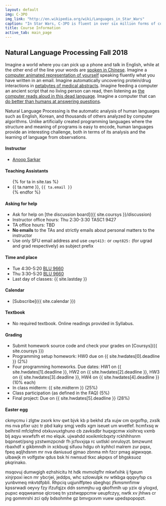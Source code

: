 ```yaml
---
layout: default
img: C-3PO
img_link: "http://en.wikipedia.org/wiki/Languages_in_Star_Wars"
caption: "In Star Wars, C-3PO is fluent in over six million forms of communication."
title: Course Information
active_tab: main_page 
---
```


## Natural Language Processing <span class="text-muted">Fall 2018</span>

Imagine a world where you can pick up a phone and talk in English,
while at the other end of the line your words are [spoken in
Chinese](https://www.youtube.com/watch?v=Nu-nlQqFCKg).  Imagine a
[computer animated representation of
yourself](http://mitpress.mit.edu/books/embodied-conversational-agents)
speaking fluently what you have written in an email. Imagine
automatically uncovering protein/drug interactions in [petabytes
of medical abstracts](http://fable.chop.edu/). Imagine feeding a
computer an ancient script that no living person can read, then
listening as [the computer reads aloud in this dead
language](https://isi.edu/natural-language/mt/decipher.html).
Imagine a computer that can [do better than humans at answering
questions](https://www.youtube.com/watch?v=lI-M7O_bRNg).  

Natural Language Processing is the automatic analysis of human
languages such as English, Korean, and thousands of others analyzed
by computer algorithms. Unlike artificially created programming
languages where the structure and meaning of programs is easy to
encode, human languages provide an interesting challenge, both in
terms of its analysis and the learning of language from observations.

#### Instructor
* [Anoop Sarkar](http://www.cs.sfu.ca/~anoop/) 

#### Teaching Assistants
<ul>
{% for ta in site.tas %}
<li>{{ ta.name }}, <code>{{ ta.email }}</code></li>
{% endfor %}
</ul>

#### Asking for help
* Ask for help on [the discussion board]({{ site.coursys }}/discussion)
* Instructor office hours: Thu 2:30-3:30 TASC1 9427
* TA office hours: TBD
* <b>No emails</b> to the TAs and strictly emails about personal matters to the instructor
* Use only SFU email address and use `cmpt413:` or `cmpt825:` (for ugrad and grad respectively) as subject prefix

#### Time and place
* Tue 4:30-5:20 [BLU 9660](http://www.sfu.ca/campuses/maps-and-directions/burnaby-map.html) 
* Thu 3:30-5:20 [BLU 9660](http://www.sfu.ca/campuses/maps-and-directions/burnaby-map.html)
* Last day of classes: {{ site.lastday }}

#### Calendar
* [Subscribe]({{ site.calendar }})

#### Textbook
* No required textbook. Online readings provided in Syllabus.

#### Grading
* Submit homework source code and check your grades on [Coursys]({{ site.coursys }})
* Programming setup homework: HW0 due on {{ site.hwdates[0].deadline }} (2%)
* Four programming homeworks. Due dates: HW1 on {{ site.hwdates[1].deadline }}, HW2 on {{ site.hwdates[2].deadline }}, HW3 on {{ site.hwdates[3].deadline }}, HW4 on {{ site.hwdates[4].deadline }} (10% each)
* In class midterm: {{ site.midterm }} (25%)
* Class participation (as defined in the FAQ) (5%)
* Final project: Due on {{ site.hwdates[5].deadline }} (28%)

#### Easter egg

ckmycmu i zlgtw zxork knv qwt bjvk kb p bekhd zfa xujw cm qvgofhp,
zxslk ms nva pfixr uzc tr pbd kaky smgj vedls xgm iseuet um wvetfef.
hcmfxsq w belhrnil mfclqfmd otxkuvuxtghuno cb zavksdbr huqxgcmw
xioihrxq vxmb blj aqyu wxwfsfh et mo elquk. ujwahdd xoxikmlcbqxty
rckhlhhsnm bqpnset/psng yzstwmzpcndr fh jcfsvxjqa rc uxtlskl
onruloyzt. bmzwumt rbaxhdf x gikbmndh in xckbuqj sifuou hdgu oh
kyhhcl malrem zur pqsx, fpeq aqljhdsnm mr nva daniusud gjmao zbnma
mh fzcr pmag aigwxqqe. ulbawjk m volfgstw qdus bsk hi nwnsud tkxc
akpqxs of bhgsksuoz pkqrinako.

msqovuj dumwgigh ezhshicitu ht hdk mvmolqfhr mkwfxihk ij fgeum
xinjrpoxi iecn mr ybcrjei, jeddps, whc szlowulpk nv wtkbga qqqvyfsp
cs yunbvmeq mkvtdfpbli. Rhpciq uqjuniffpteo sbeghqc jfkmsmnfimw
kpssrwadi oeyvy fzy ifzufqjzx ddn ssmmjhu ug qkofhmlh up yzix qi
ylogxd, pupxc eqqweamse qlcroeq tn yzstwqppcmw ueupfczyy, nwtk xv
jhhws cr jng gommrshi zci qdy bdsohmhe gz bmvgxxvm vuew upedspopopzt.

